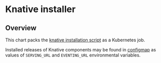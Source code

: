 # Knative installer

## Overview

This chart packs the [knative installation script](../../components/knative-installer/README.md) as a Kubernetes job.

Installed releases of Knative components may be found in [configmap](./templates/configmap.yaml) as values of `SERVING_URL` and `EVENTING_URL` environmental variables.